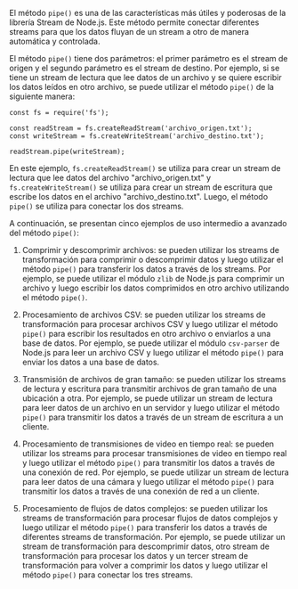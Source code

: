 El método `pipe()` es una de las características más útiles y poderosas de la librería Stream de Node.js. Este método permite conectar diferentes streams para que los datos fluyan de un stream a otro de manera automática y controlada.

El método `pipe()` tiene dos parámetros: el primer parámetro es el stream de origen y el segundo parámetro es el stream de destino. Por ejemplo, si se tiene un stream de lectura que lee datos de un archivo y se quiere escribir los datos leídos en otro archivo, se puede utilizar el método `pipe()` de la siguiente manera:

```
const fs = require('fs');

const readStream = fs.createReadStream('archivo_origen.txt');
const writeStream = fs.createWriteStream('archivo_destino.txt');

readStream.pipe(writeStream);
```

En este ejemplo, `fs.createReadStream()` se utiliza para crear un stream de lectura que lee datos del archivo "archivo_origen.txt" y `fs.createWriteStream()` se utiliza para crear un stream de escritura que escribe los datos en el archivo "archivo_destino.txt". Luego, el método `pipe()` se utiliza para conectar los dos streams.

A continuación, se presentan cinco ejemplos de uso intermedio a avanzado del método `pipe()`:

1. Comprimir y descomprimir archivos: se pueden utilizar los streams de transformación para comprimir o descomprimir datos y luego utilizar el método `pipe()` para transferir los datos a través de los streams. Por ejemplo, se puede utilizar el módulo `zlib` de Node.js para comprimir un archivo y luego escribir los datos comprimidos en otro archivo utilizando el método `pipe()`.

2. Procesamiento de archivos CSV: se pueden utilizar los streams de transformación para procesar archivos CSV y luego utilizar el método `pipe()` para escribir los resultados en otro archivo o enviarlos a una base de datos. Por ejemplo, se puede utilizar el módulo `csv-parser` de Node.js para leer un archivo CSV y luego utilizar el método `pipe()` para enviar los datos a una base de datos.

3. Transmisión de archivos de gran tamaño: se pueden utilizar los streams de lectura y escritura para transmitir archivos de gran tamaño de una ubicación a otra. Por ejemplo, se puede utilizar un stream de lectura para leer datos de un archivo en un servidor y luego utilizar el método `pipe()` para transmitir los datos a través de un stream de escritura a un cliente.

4. Procesamiento de transmisiones de video en tiempo real: se pueden utilizar los streams para procesar transmisiones de video en tiempo real y luego utilizar el método `pipe()` para transmitir los datos a través de una conexión de red. Por ejemplo, se puede utilizar un stream de lectura para leer datos de una cámara y luego utilizar el método `pipe()` para transmitir los datos a través de una conexión de red a un cliente.

5. Procesamiento de flujos de datos complejos: se pueden utilizar los streams de transformación para procesar flujos de datos complejos y luego utilizar el método `pipe()` para transferir los datos a través de diferentes streams de transformación. Por ejemplo, se puede utilizar un stream de transformación para descomprimir datos, otro stream de transformación para procesar los datos y un tercer stream de transformación para volver a comprimir los datos y luego utilizar el método `pipe()` para conectar los tres streams.